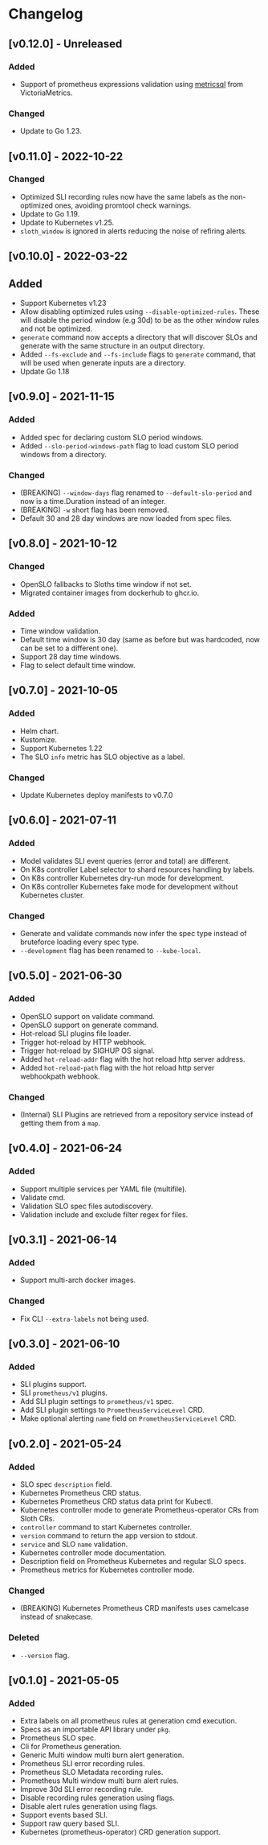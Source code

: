 # Changelog

## [v0.12.0] - Unreleased
### Added
- Support of prometheus expressions validation using [metricsql](https://github.com/VictoriaMetrics/metricsql) from VictoriaMetrics.

### Changed
- Update to Go 1.23.

## [v0.11.0] - 2022-10-22

### Changed

- Optimized SLI recording rules now have the same labels as the non-optimized ones, avoiding promtool check warnings.
- Update to Go 1.19.
- Update to Kubernetes v1.25.
- `sloth_window` is ignored in alerts reducing the noise of refiring alerts.

## [v0.10.0] - 2022-03-22

## Added

- Support Kubernetes v1.23
- Allow disabling optimized rules using `--disable-optimized-rules`. These will disable the period window (e.g 30d) to be as the other window rules and not be optimized.
- `generate` command now accepts a directory that will discover SLOs and generate with the same structure in an output directory.
- Added `--fs-exclude` and `--fs-include` flags to `generate` command, that will be used when generate inputs are a directory.
- Update Go 1.18

## [v0.9.0] - 2021-11-15

### Added

- Added spec for declaring custom SLO period windows.
- Added `--slo-period-windows-path` flag to load custom SLO period windows from a directory.

### Changed

- (BREAKING) `--window-days` flag renamed to `--default-slo-period` and now is a time.Duration instead of an integer.
- (BREAKING) `-w` short flag has been removed.
- Default 30 and 28 day windows are now loaded from spec files.

## [v0.8.0] - 2021-10-12

### Changed

- OpenSLO fallbacks to Sloths time window if not set.
- Migrated container images from dockerhub to ghcr.io.

### Added

- Time window validation.
- Default time window is 30 day (same as before but was hardcoded, now can be set to a different one).
- Support 28 day time windows.
- Flag to select default time window.

## [v0.7.0] - 2021-10-05

### Added

- Helm chart.
- Kustomize.
- Support Kubernetes 1.22
- The SLO `info` metric has SLO objective as a label.

### Changed

- Update Kubernetes deploy manifests to v0.7.0

## [v0.6.0] - 2021-07-11

### Added

- Model validates SLI event queries (error and total) are different.
- On K8s controller Label selector to shard resources handling by labels.
- On K8s controller Kubernetes dry-run mode for development.
- On K8s controller Kubernetes fake mode for development without Kubernetes cluster.

### Changed

- Generate and validate commands now infer the spec type instead of bruteforce loading every spec type.
- `--development` flag has been renamed to `--kube-local`.

## [v0.5.0] - 2021-06-30

### Added

- OpenSLO support on validate command.
- OpenSLO support on generate command.
- Hot-reload SLI plugins file loader.
- Trigger hot-reload by HTTP webhook.
- Trigger hot-reload by SIGHUP OS signal.
- Added `hot-reload-addr` flag with the hot reload http server address.
- Added `hot-reload-path` flag with the hot reload http server webhookpath webhook.

### Changed

- (Internal) SLI Plugins are retrieved from a repository service instead of getting them from a `map`.

## [v0.4.0] - 2021-06-24

### Added

- Support multiple services per YAML file (multifile).
- Validate cmd.
- Validation SLO spec files autodiscovery.
- Validation include and exclude filter regex for files.

## [v0.3.1] - 2021-06-14

### Added

- Support multi-arch docker images.

### Changed

- Fix CLI `--extra-labels` not being used.

## [v0.3.0] - 2021-06-10

### Added

- SLI plugins support.
- SLI `prometheus/v1` plugins.
- Add SLI plugin settings to `prometheus/v1` spec.
- Add SLI plugin settings to `PrometheusServiceLevel` CRD.
- Make optional alerting `name` field on `PrometheusServiceLevel` CRD.

## [v0.2.0] - 2021-05-24

### Added

- SLO spec `description` field.
- Kubernetes Prometheus CRD status.
- Kubernetes Prometheus CRD status data print for Kubectl.
- Kubernetes controller mode to generate Prometheus-operator CRs from Sloth CRs.
- `controller` command to start Kubernetes controller.
- `version` command to return the app version to stdout.
- `service` and SLO `name` validation.
- Kubernetes controller mode documentation.
- Description field on Prometheus Kubernetes and regular SLO specs.
- Prometheus metrics for Kubernetes controller mode.

### Changed

- (BREAKING) Kubernetes Prometheus CRD manifests uses camelcase instead of snakecase.

### Deleted

- `--version` flag.

## [v0.1.0] - 2021-05-05

### Added

- Extra labels on all prometheus rules at generation cmd execution.
- Specs as an importable API library under `pkg`.
- Prometheus SLO spec.
- Cli for Prometheus generation.
- Generic Multi window multi burn alert generation.
- Prometheus SLI error recording rules.
- Prometheus SLO Metadata recording rules.
- Prometheus Multi window multi burn alert rules.
- Improve 30d SLI error recording rule.
- Disable recording rules generation using flags.
- Disable alert rules generation using flags.
- Support events based SLI.
- Support raw query based SLI.
- Kubernetes (prometheus-operator) CRD generation support.
